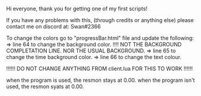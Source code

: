 

Hi everyone, thank you for getting one of my first scripts!

If you have any problems with this, (through credits or anything else) please contact me on discord at: Swan#2366

To change the colors go to "progressBar.html" file and update the following:
=> line 64 to change the background color. !!!! NOT THE BACKGROUND COMPLETATION LINE. NOR THE USUAL BACKGROUND.
=> line 65 to change the time background color.
=> line 66 to change the text colour.

!!!!!! DO NOT CHANGE ANYTHING FROM client.lua FOR THIS TO WORK !!!!!!

when the program is used, the resmon stays at 0.00.
when the program isn't used, the resmon syats at 0.00.


